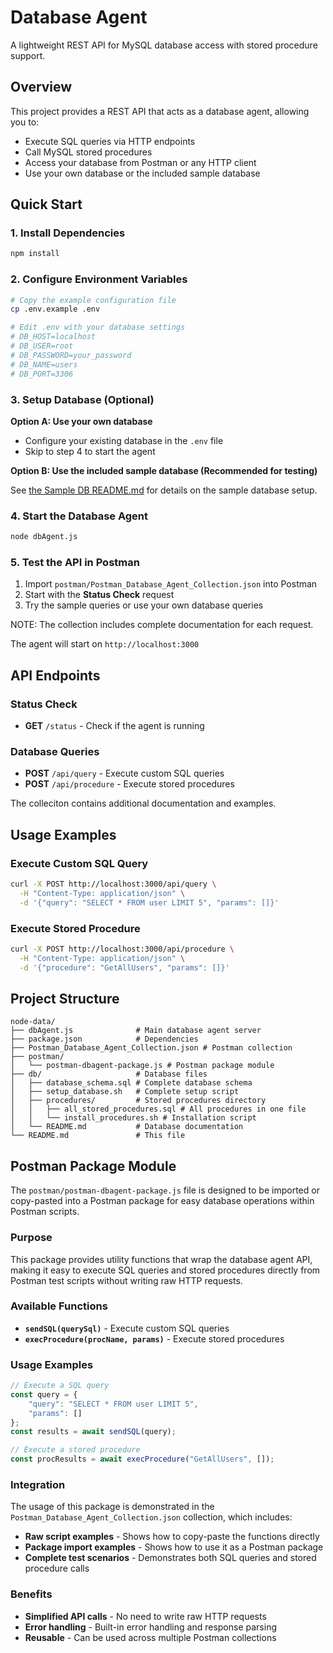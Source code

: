 # Database Agent

A lightweight REST API for MySQL database access with stored procedure support.

## Overview

This project provides a REST API that acts as a database agent, allowing you to:
- Execute SQL queries via HTTP endpoints
- Call MySQL stored procedures
- Access your database from Postman or any HTTP client
- Use your own database or the included sample database

## Quick Start

### 1. Install Dependencies
```bash
npm install
```

### 2. Configure Environment Variables
```bash
# Copy the example configuration file
cp .env.example .env

# Edit .env with your database settings
# DB_HOST=localhost
# DB_USER=root
# DB_PASSWORD=your_password
# DB_NAME=users
# DB_PORT=3306
```

### 3. Setup Database (Optional)

**Option A: Use your own database**
- Configure your existing database in the `.env` file
- Skip to step 4 to start the agent

**Option B: Use the included sample database (Recommended for testing)**

See [the Sample DB README.md](db/README.md) for details on the sample database setup.


### 4. Start the Database Agent
```bash
node dbAgent.js
```

### 5. Test the API in Postman
1. Import `postman/Postman_Database_Agent_Collection.json` into Postman
2. Start with the **Status Check** request
3. Try the sample queries or use your own database queries

NOTE: The collection includes complete documentation for each request.

The agent will start on `http://localhost:3000`

## API Endpoints

### Status Check
- **GET** `/status` - Check if the agent is running

### Database Queries
- **POST** `/api/query` - Execute custom SQL queries
- **POST** `/api/procedure` - Execute stored procedures

The colleciton contains additional documentation and examples.  


## Usage Examples

### Execute Custom SQL Query
```bash
curl -X POST http://localhost:3000/api/query \
  -H "Content-Type: application/json" \
  -d '{"query": "SELECT * FROM user LIMIT 5", "params": []}'
```

### Execute Stored Procedure
```bash
curl -X POST http://localhost:3000/api/procedure \
  -H "Content-Type: application/json" \
  -d '{"procedure": "GetAllUsers", "params": []}'
```

## Project Structure

```
node-data/
├── dbAgent.js              # Main database agent server
├── package.json            # Dependencies
├── Postman_Database_Agent_Collection.json # Postman collection
├── postman/
│   └── postman-dbagent-package.js # Postman package module
├── db/                     # Database files
│   ├── database_schema.sql # Complete database schema
│   ├── setup_database.sh   # Complete setup script
│   ├── procedures/         # Stored procedures directory
│   │   ├── all_stored_procedures.sql # All procedures in one file
│   │   └── install_procedures.sh # Installation script
│   └── README.md           # Database documentation
└── README.md               # This file
```

## Postman Package Module

The `postman/postman-dbagent-package.js` file is designed to be imported or copy-pasted into a Postman package for easy database operations within Postman scripts.

### Purpose
This package provides utility functions that wrap the database agent API, making it easy to execute SQL queries and stored procedures directly from Postman test scripts without writing raw HTTP requests.

### Available Functions
- **`sendSQL(querySql)`** - Execute custom SQL queries
- **`execProcedure(procName, params)`** - Execute stored procedures

### Usage Examples
```javascript
// Execute a SQL query
const query = {
    "query": "SELECT * FROM user LIMIT 5",
    "params": []
};
const results = await sendSQL(query);

// Execute a stored procedure
const procResults = await execProcedure("GetAllUsers", []);
```

### Integration
The usage of this package is demonstrated in the `Postman_Database_Agent_Collection.json` collection, which includes:
- **Raw script examples** - Shows how to copy-paste the functions directly
- **Package import examples** - Shows how to use it as a Postman package
- **Complete test scenarios** - Demonstrates both SQL queries and stored procedure calls

### Benefits
- **Simplified API calls** - No need to write raw HTTP requests
- **Error handling** - Built-in error handling and response parsing
- **Reusable** - Can be used across multiple Postman collections

